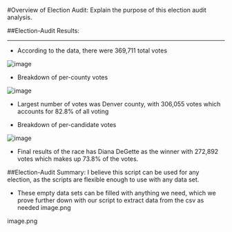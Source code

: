 #Overview of Election Audit: Explain the purpose of this election audit analysis.

##Election-Audit Results:
***
* According to the data, there were 369,711 total votes

![image](https://user-images.githubusercontent.com/3924733/203174304-ab7a0415-2041-4a55-af68-b08bd26b02af.png)


* Breakdown of per-county votes

![image](https://user-images.githubusercontent.com/3924733/203174327-5f4efb37-58a2-4c6a-9cf8-fafb70496d37.png)


* Largest number of votes was Denver county, with 306,055 votes which accounts for 82.8% of all voting

* Breakdown of per-candidate votes

![image](https://user-images.githubusercontent.com/3924733/203174349-84d02f18-e86d-47eb-9285-a9b96cb57b50.png)


* Final results of the race has Diana DeGette as the winner with 272,892 votes which makes up 73.8% of the votes.

##Election-Audit Summary: 
I believe this script can be used for any election, as the scripts are flexible enough to use with any data set.
* These empty data sets can be filled with  anything we need, which we prove further down with our script to extract data from the csv as needed
image.png

image.png
